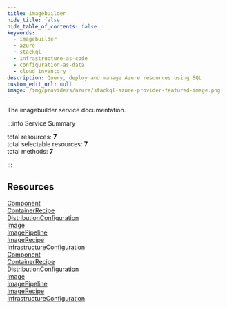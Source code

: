```yaml
---
title: imagebuilder
hide_title: false
hide_table_of_contents: false
keywords:
  - imagebuilder
  - azure
  - stackql
  - infrastructure-as-code
  - configuration-as-data
  - cloud inventory
description: Query, deploy and manage Azure resources using SQL
custom_edit_url: null
image: /img/providers/azure/stackql-azure-provider-featured-image.png
---
```


The imagebuilder service documentation.

:::info Service Summary

<div class="row">
<div class="providerDocColumn">
<span>total resources:&nbsp;<b>7</b></span><br />
<span>total selectable resources:&nbsp;<b>7</b></span><br />
<span>total methods:&nbsp;<b>7</b></span><br />
</div>
</div>

:::

## Resources
<div class="row">
<div class="providerDocColumn">
<a href="/providers/azure/imagebuilder/Component/">Component</a><br />
<a href="/providers/azure/imagebuilder/ContainerRecipe/">ContainerRecipe</a><br />
<a href="/providers/azure/imagebuilder/DistributionConfiguration/">DistributionConfiguration</a><br />
<a href="/providers/azure/imagebuilder/Image/">Image</a><br />
<a href="/providers/azure/imagebuilder/ImagePipeline/">ImagePipeline</a><br />
<a href="/providers/azure/imagebuilder/ImageRecipe/">ImageRecipe</a><br />
<a href="/providers/azure/imagebuilder/InfrastructureConfiguration/">InfrastructureConfiguration</a>
</div>
<div class="providerDocColumn">
<a href="/providers/azure/imagebuilder/Component/">Component</a><br />
<a href="/providers/azure/imagebuilder/ContainerRecipe/">ContainerRecipe</a><br />
<a href="/providers/azure/imagebuilder/DistributionConfiguration/">DistributionConfiguration</a><br />
<a href="/providers/azure/imagebuilder/Image/">Image</a><br />
<a href="/providers/azure/imagebuilder/ImagePipeline/">ImagePipeline</a><br />
<a href="/providers/azure/imagebuilder/ImageRecipe/">ImageRecipe</a><br />
<a href="/providers/azure/imagebuilder/InfrastructureConfiguration/">InfrastructureConfiguration</a>
</div>
</div>